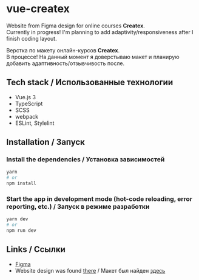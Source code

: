 # vue-createx

Website from Figma design for online courses **Createx**.
<br>
Currently in progress! I'm planning to add adaptivity/responsiveness after I finish coding layout.

Верстка по макету онлайн-курсов **Createx**.
<br>
В процессе! На данный момент я доверстываю макет и планирую добавить адаптивность/отзывчивость после.

## Tech stack / Использованные технологии
- Vue.js 3
- TypeScript
- SCSS
- webpack
- ESLint, Stylelint

## Installation / Запуск

### Install the dependencies / Установка зависимостей
```bash
yarn
# or
npm install
```

### Start the app in development mode (hot-code reloading, error reporting, etc.) / Запуск в режиме разработки
```bash
yarn dev
# or
npm run dev
```

## Links / Ссылки
- [Figma](https://www.figma.com/file/2ZWX21Kfd6rLZVAm7hO8lz/Free-%231.-Online-course)
- Website design was found [there](https://blog.maxgraph.ru/besplatnye-makety-figma-dlya-verstki-sajta-4/) / Макет был найден [здесь](https://blog.maxgraph.ru/besplatnye-makety-figma-dlya-verstki-sajta-4/)
